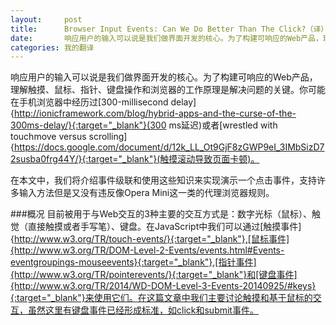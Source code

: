 ```yaml
---
layout:     post
title:      Browser Input Events: Can We Do Better Than The Click?（译）
date:       响应用户的输入可以说是我们做界面开发的核心。为了构建可响应的Web产品，理解触摸、鼠标、指针、键盘操作和浏览器的工作原理是解决问题的关键。你可能在手机浏览器中经历过300 ms的延迟或者通过触摸来滚动带来的不爽。在本文中，我们将介绍事件级联和使用这些知识来实现演示一个点击事件，支持许多输入方法但是又没有违反像Opera Mini这一类的代理浏览器规则。
categories: 我的翻译
---
```


响应用户的输入可以说是我们做界面开发的核心。为了构建可响应的Web产品，理解触摸、鼠标、指针、键盘操作和浏览器的工作原理是解决问题的关键。你可能在手机浏览器中经历过[300-millisecond delay]{http://ionicframework.com/blog/hybrid-apps-and-the-curse-of-the-300ms-delay/}{:target="_blank"}(300 ms延迟)或者[wrestled with touchmove versus scrolling]{https://docs.google.com/document/d/12k_LL_Ot9GjF8zGWP9eI_3IMbSizD72susba0frg44Y/}{:target="_blank"}(触摸滚动导致页面卡顿)。  

在本文中，我们将介绍事件级联和使用这些知识来实现演示一个点击事件，支持许多输入方法但是又没有违反像Opera Mini这一类的代理浏览器规则。

###概况
目前被用于与Web交互的3种主要的交互方式是：数字光标（鼠标）、触觉（直接触摸或者手写笔）、键盘。在JavaScript中我们可以通过[触摸事件]{http://www.w3.org/TR/touch-events/}{:target="_blank"},[鼠标事件]{http://www.w3.org/TR/DOM-Level-2-Events/events.html#Events-eventgroupings-mouseevents}{:target="_blank"},[指针事件]{http://www.w3.org/TR/pointerevents/}{:target="_blank"}和[键盘事件]{http://www.w3.org/TR/2014/WD-DOM-Level-3-Events-20140925/#keys}{:target="_blank"}来使用它们。在这篇文章中我们主要讨论触摸和基于鼠标的交互，虽然这里有键盘事件已经形成标准，如click和submit事件。